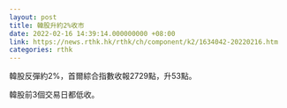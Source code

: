 ```yaml
---
layout: post
title: 韓股升約2%收市
date: 2022-02-16 14:39:14.000000000 +08:00
link: https://news.rthk.hk/rthk/ch/component/k2/1634042-20220216.htm
categories: rthk
---
```


韓股反彈約2%，首爾綜合指數收報2729點，升53點。

韓股前3個交易日都低收。

